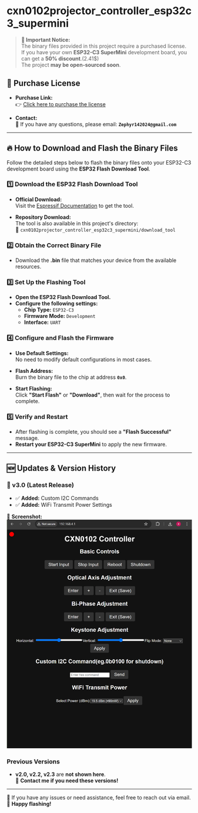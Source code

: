 # cxn0102projector_controller_esp32c3_supermini

> **🚀 Important Notice:**  
> The binary files provided in this project require a purchased license.  
> If you have your own **ESP32-C3 SuperMini** development board, you can get a **50% discount**.(2.41$)  
> The project **may be open-sourced soon**.

## 🛒 Purchase License

- **Purchase Link:**  
  👉 [Click here to purchase the license](https://m.tb.cn/h.TJZHCVa?tk=7TBWeStUB3q)
  
- **Contact:**  
  📩 If you have any questions, please email: **`Zephyr142024@gmail.com`**

---

## 🔥 How to Download and Flash the Binary Files

Follow the detailed steps below to flash the binary files onto your ESP32-C3 development board using the **ESP32 Flash Download Tool**.

### 1️⃣ Download the ESP32 Flash Download Tool

- **Official Download:**  
  Visit the [Espressif Documentation](https://docs.espressif.com/projects/esp-test-tools/en/latest/esp32/production_stage/tools/flash_download_tool.html) to get the tool.

- **Repository Download:**  
  The tool is also available in this project's directory:  
  📂 `cxn0102projector_controller_esp32c3_supermini/download_tool`

### 2️⃣ Obtain the Correct Binary File

- Download the **.bin** file that matches your device from the available resources.

### 3️⃣ Set Up the Flashing Tool

- **Open the ESP32 Flash Download Tool.**
- **Configure the following settings:**
  - **Chip Type:** `ESP32-C3`
  - **Firmware Mode:** `Development`
  - **Interface:** `UART`

### 4️⃣ Configure and Flash the Firmware

- **Use Default Settings:**  
  No need to modify default configurations in most cases.

- **Flash Address:**  
  Burn the binary file to the chip at address **`0x0`**.

- **Start Flashing:**  
  Click **"Start Flash"** or **"Download"**, then wait for the process to complete.

### 5️⃣ Verify and Restart

- After flashing is complete, you should see a **"Flash Successful"** message.
- **Restart your ESP32-C3 SuperMini** to apply the new firmware.

---

## 🆕 Updates & Version History

### **🔹 v3.0 (Latest Release)**
- ✅ **Added:** Custom I2C Commands  
- ✅ **Added:** WiFi Transmit Power Settings  

📸 **Screenshot:**  
![ESP32 Flash Tool](v3.0/CXN0102%20Controller%20v3.0%20(Author%20vx_samzhangxian)%20-%20Google%20Chrome%202_15_2025%2012_36_12%20PM.png)

### **Previous Versions**
- **v2.0, v2.2, v2.3** are **not shown here**.  
  📩 **Contact me if you need these versions!**

---

📌 If you have any issues or need assistance, feel free to reach out via email.  
🎉 **Happy flashing!**
